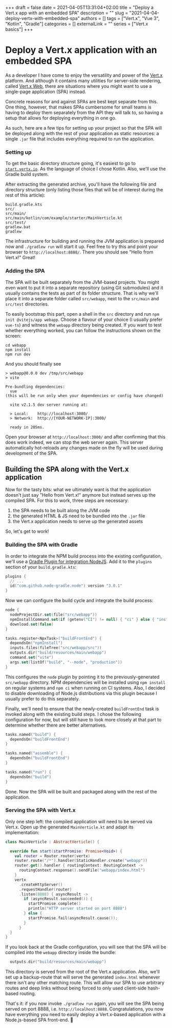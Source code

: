 +++ 
draft = false
date = 2021-04-05T13:31:04+02:00
title = "Deploy a Vert.x app with an embedded SPA"
description = ""
slug = "2021-04-04-deploy-vertx-with-embedded-spa"
authors = []
tags = ["Vert.x", "Vue 3", "Kotlin", "Gradle"]
categories = []
externalLink = ""
series = ["Vert.x basics"]
+++
# Deploy a Vert.x application with an embedded SPA

As a developer I have come to enjoy the versatility and power of the [Vert.x](https://vertx.io/) platform. And although it contains many utilities for server-side rendering, called [Vert.x Web](https://vertx.io/docs/vertx-web/java/), there are situations where you might want to use a single-page application (SPA) instead.

Concrete reasons for and against SPAs are best kept separate from this. One thing, however, that makes SPAs cumbersome for small teams is having to deploy them separately from the API they will talk to, so having a setup that allows for deploying everything in one go.

As such, here are a few tips for setting up your project so that the SPA will be deployed along with the rest of your application as static resources: a single `.jar` file that includes everything required to run the application.


### Setting up

To get the basic directory structure going, it's easiest to go to [`start.vertx.io`](https://start.vertx.io/). As the language of choice I chose Kotlin. Also, we'll use the Gradle build system.

After extracting the generated archive, you'll have the following file and directory structure (only listing those files that will be of interest during the rest of this article):

```
build.gradle.kts        
src/
src/main/
src/main/kotlin/com/example/starter/MainVerticle.kt  
src/test/
gradlew.bat             
gradlew                 
```

The infrastructure for building and running the JVM application is prepared now and `./gradlew run` will start it up. Feel free to try this and point your browser to `http://localhost:8888/`. There you should see "Hello from Vert.x!" Great!


### Adding the SPA

The SPA will be built separately from the JVM-based projects. You might even want to put it into a separate repository (using Git submodules) and it usually contains the tests as part of its folder structure. That is why we'll place it into a separate folder called `src/webapp`, next to the `src/main` and `src/test` directories.

To easily bootstrap this part, open a shell in the `src` directory and run `npm init @vitejs/app webapp`. Choose a flavour of your choice (I usually prefer `vue-ts`) and witness the `webapp` directory being created.
If you want to test whether everything worked, you can follow the instructions shown on the screen:

```
cd webapp
npm install
npm run dev
```

And you should finally see
```
> webapp@0.0.0 dev /tmp/src/webapp
> vite

Pre-bundling dependencies:
  vue
(this will be run only when your dependencies or config have changed)

  vite v2.1.5 dev server running at:

  > Local:    http://localhost:3000/
  > Network:  http://[YOUR-NETWORK-IP]:3000/

  ready in 205ms.
```

Open your browser at `http://localhost:3000/` and after confirming that this does work indeed, we can stop the web server again. This server automatically hot-reloads any changes made on the fly will be used during development of the SPA.

## Building the SPA along with the Vert.x application

Now for the tasty bits: what we ultimately want is that the application doesn't just say "Hello from Vert.x!" anymore but instead serves up the compiled SPA.
For this to work, three steps are necessary:

1. the SPA needs to be built along the JVM code
2. the generated HTML & JS need to be bundled into the `.jar` file
3. the Vert.x application needs to serve up the generated assets

So, let's get to work!

### Building the SPA with Gradle

In order to integrate the NPM build process into the existing configuration, we'll use a [Gradle Plugin for integration NodeJS](https://github.com/node-gradle/gradle-node-plugin). Add it to the `plugins` section of your `build.gradle.kts`:

```kotlin
plugins {
  // ...
  id("com.github.node-gradle.node") version "3.0.1"
}
```

Now we can configure the build cycle and integrate the build process:

```kotlin
node {
  nodeProjectDir.set(file("src/webapp"))
  npmInstallCommand.set(if (getenv("CI") != null) { "ci" } else { "install" })
  download.set(false)
}

tasks.register<NpxTask>("buildFrontEnd") {
  dependsOn("npmInstall")
  inputs.files(fileTree("src/webapp/src"))
  outputs.dir("build/resources/main/webapp")
  command.set("vite")
  args.set(listOf("build", "--mode", "production"))
}
```

This configures the `node` plugin by pointing it to the previously-generated `src/webapp` directory. NPM dependencies will be installed using `npm install` on regular systems and `npm ci` when running on CI systems. 
Also, I decided to disable downloading of Node.js distributions via this plugin because I usually prefer to do this separately.

Finally, we'll need to ensure that the newly-created `buildFrontEnd` task is invoked along with the existing build steps. I chose the following configuration for now, but will still have to look more closely at that part to determine whether there are better alternatives.

```kotlin
tasks.named("build") {
  dependsOn("buildFrontEnd")
}

tasks.named("assemble") {
  dependsOn("buildFrontEnd")
}

tasks.named("run") {
  dependsOn("build")
}
```

Done. Now the SPA will be built and packaged along with the rest of the application.

### Serving the SPA with Vert.x

Only one step left: the compiled application will need to be served via Vert.x. Open up the generated `MainVerticle.kt` and adapt its implementation:

```kotlin
class MainVerticle : AbstractVerticle() {

  override fun start(startPromise: Promise<Void>) {
    val router = Router.router(vertx)
    router.route("/*").handler(StaticHandler.create("webapp"))
    router.get().handler { routingContext: RoutingContext ->
      routingContext.response().sendFile("webapp/index.html")
    }
    vertx
      .createHttpServer()
      .requestHandler(router)
      .listen(8888) { asyncResult ->
        if (asyncResult.succeeded()) {
          startPromise.complete()
          println("HTTP server started on port 8888")
        } else {
          startPromise.fail(asyncResult.cause());
        }
      }
  }
}
```

If you look back at the Gradle configuration, you will see that the SPA will be compiled into the `webapp` directory inside the bundle:
```kotlin
  outputs.dir("build/resources/main/webapp")
```
This directory is served from the root of the Vert.x application. Also, we'll set up a backup-route that will serve the generated `index.html` whenever there isn't any other matching route. This will allow our SPA to use arbitrary routes and deep links without being forced to only used client-side hash-based routing.

That's it: if you now invoke `./gradlew run` again, you will see the SPA being served on port 8888, i.e. `http://localhost:8888`. Congratulations, you now have everything you need to easily deploy a Vert.x-based application with a Node.js-based SPA front-end. 🥳